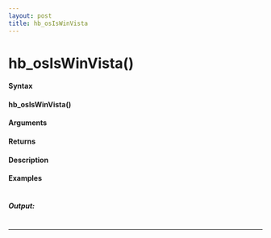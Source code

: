 ```yaml
---
layout: post
title: hb_osIsWinVista
---
```


# hb_osIsWinVista()


#### Syntax

#### hb_osIsWinVista()

#### Arguments

#### Returns

#### Description

#### Examples

```

```

##### Output:

```

```

---